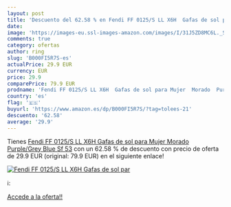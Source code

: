 ```yaml
---
layout: post
title: 'Descuento del 62.58 % en Fendi FF 0125/S LL X6H  Gafas de sol par'
date: 
image: 'https://images-eu.ssl-images-amazon.com/images/I/31J5ZD8MC6L._SL200_.jpg'
comments: true
category: ofertas
author: ring
slug: 'B000FI5R7S-es'
actualPrice: 29.9 EUR
currency: EUR
price: 29.9
comparePrice: 79.9 EUR
prodname: 'Fendi FF 0125/S LL X6H  Gafas de sol para Mujer  Morado  Purple/Grey Blue Sf  53'
country: 'es'
flag: '🇪🇸'
buyurl: 'https://www.amazon.es/dp/B000FI5R7S/?tag=tolees-21'
descuento: '62.58'
average: '29.9'
---
```


Tienes [Fendi FF 0125/S LL X6H  Gafas de sol para Mujer  Morado  Purple/Grey Blue Sf  53](https://www.amazon.es/dp/B000FI5R7S/?tag=tolees-21) con un 62.58 % de descuento con precio de oferta de 29.9 EUR (original: 79.9 EUR) en el siguiente enlace!

[![Fendi FF 0125/S LL X6H  Gafas de sol par](https://images-eu.ssl-images-amazon.com/images/I/31J5ZD8MC6L._SL200_.jpg)](https://www.amazon.es/dp/B000FI5R7S/?tag=tolees-21)

ℹ️:


[Accede a la oferta!!](https://www.amazon.es/dp/B000FI5R7S/?tag=tolees-21)
